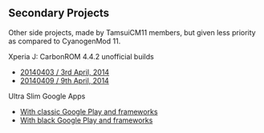 ## Secondary Projects

Other side projects, made by TamsuiCM11 members, but given less priority as compared to CyanogenMod 11.

Xperia J: CarbonROM 4.4.2 unofficial builds
- [20140403 / 3rd April, 2014](http://d-h.st/aVs)
- [20140409 / 9th April, 2014](http://d-h.st/liG)

Ultra Slim Google Apps
- [With classic Google Play and frameworks](http://d-h.st/YH1)
- [With black Google Play and frameworks](http://d-h.st/D7t)